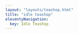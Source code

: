 ```yaml
---
layout: "layouts/teashop.html"
title: "idle teashop"
eleventyNavigation:
  key: Idle Teashop
---
```


